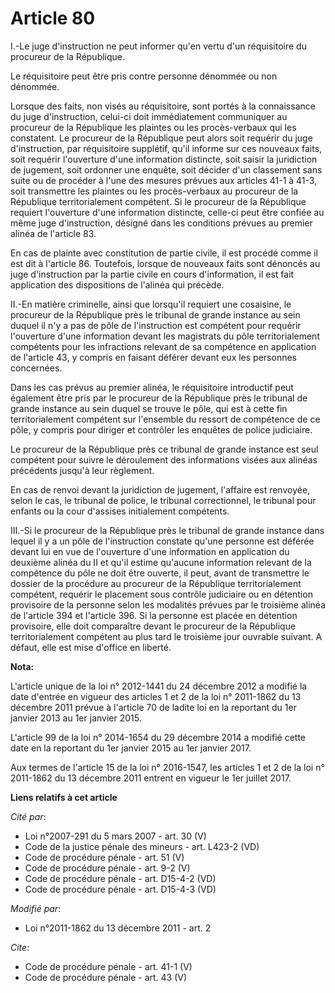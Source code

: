 # Article 80

I.-Le juge d'instruction ne peut informer qu'en vertu d'un réquisitoire du procureur de la République. 

Le réquisitoire peut être pris contre personne dénommée ou non dénommée. 

Lorsque des faits, non visés au réquisitoire, sont portés à la connaissance du juge d'instruction, celui-ci doit
immédiatement communiquer au procureur de la République les plaintes ou les procès-verbaux qui les constatent. Le procureur
de la République peut alors soit requérir du juge d'instruction, par réquisitoire supplétif, qu'il informe sur ces nouveaux
faits, soit requérir l'ouverture d'une information distincte, soit saisir la juridiction de jugement, soit ordonner une
enquête, soit décider d'un classement sans suite ou de procéder à l'une des mesures prévues aux articles 41-1 à 41-3, soit
transmettre les plaintes ou les procès-verbaux au procureur de la République territorialement compétent. Si le procureur de
la République requiert l'ouverture d'une information distincte, celle-ci peut être confiée au même juge d'instruction,
désigné dans les conditions prévues au premier alinéa de l'article 83. 

En cas de plainte avec constitution de partie civile, il est procédé comme il est dit à l'article 86. Toutefois, lorsque de
nouveaux faits sont dénoncés au juge d'instruction par la partie civile en cours d'information, il est fait application des
dispositions de l'alinéa qui précède. 

II.-En matière criminelle, ainsi que lorsqu'il requiert une cosaisine, le procureur de la République près le tribunal de
grande instance au sein duquel il n'y a pas de pôle de l'instruction est compétent pour requérir l'ouverture d'une
information devant les magistrats du pôle territorialement compétents pour les infractions relevant de sa compétence en
application de l'article 43, y compris en faisant déférer devant eux les personnes concernées. 

Dans les cas prévus au premier alinéa, le réquisitoire introductif peut également être pris par le procureur de la République
près le tribunal de grande instance au sein duquel se trouve le pôle, qui est à cette fin territorialement compétent sur
l'ensemble du ressort de compétence de ce pôle, y compris pour diriger et contrôler les enquêtes de police judiciaire. 

Le procureur de la République près ce tribunal de grande instance est seul compétent pour suivre le déroulement des
informations visées aux alinéas précédents jusqu'à leur règlement. 

En cas de renvoi devant la juridiction de jugement, l'affaire est renvoyée, selon le cas, le tribunal de police, le tribunal
correctionnel, le tribunal pour enfants ou la cour d'assises initialement compétents. 

III.-Si le procureur de la République près le tribunal de grande instance dans lequel il y a un pôle de l'instruction
constate qu'une personne est déférée devant lui en vue de l'ouverture d'une information en application du deuxième alinéa du
II et qu'il estime qu'aucune information relevant de la compétence du pôle ne doit être ouverte, il peut, avant de
transmettre le dossier de la procédure au procureur de la République territorialement compétent, requérir le placement sous
contrôle judiciaire ou en détention provisoire de la personne selon les modalités prévues par le troisième alinéa de
l'article 394 et l'article 396. Si la personne est placée en détention provisoire, elle doit comparaître devant le procureur
de la République territorialement compétent au plus tard le troisième jour ouvrable suivant. A défaut, elle est mise d'office
en liberté.

**Nota:**

L'article unique de la loi n° 2012-1441 du 24 décembre 2012 a modifié la date d'entrée en vigueur des articles 1 et 2 de la
loi n° 2011-1862 du 13 décembre 2011 prévue à l'article 70 de ladite loi en la reportant du 1er janvier 2013 au 1er janvier
2015.

L'article 99 de la loi n° 2014-1654 du 29 décembre 2014 a modifié cette date en la reportant du 1er janvier 2015 au 1er
janvier 2017.

Aux termes de l'article 15 de la loi n° 2016-1547, les articles 1 et 2 de la loi n° 2011-1862 du 13 décembre 2011 entrent en
vigueur le 1er juillet 2017.

**Liens relatifs à cet article**

_Cité par_:

  - Loi n°2007-291 du 5 mars 2007 - art. 30 (V)
  - Code de la justice pénale des mineurs - art. L423-2 (VD)
  - Code de procédure pénale - art. 51 (V)
  - Code de procédure pénale - art. 9-2 (V)
  - Code de procédure pénale - art. D15-4-2 (VD)
  - Code de procédure pénale - art. D15-4-3 (VD)

_Modifié par_:

  - Loi n°2011-1862 du 13 décembre 2011 - art. 2

_Cite_:

  - Code de procédure pénale - art. 41-1 (V)
  - Code de procédure pénale - art. 43 (V)
